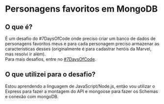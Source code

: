 # Personagens favoritos em MongoDB

## O que é?

É um desafio do #7DaysOfCode onde preciso criar um banco de dados de personagens favoritos meus e para cada personagem preciso armazenar as características desses (originalmente é para cadastrar heróis da Marvel, mas resolvi ir além).<br>
Para mais desafios, entre no [#7DaysOfCode](https://7daysofcode.io/).

## O que utilizei para o desafio?

Estou aprendendo a linguagem de JavaScript/Node.js, então vou utilizar o Express para fazer a montagem do API e mongoose para fazer os Schemas e conexão com mongoDB.
